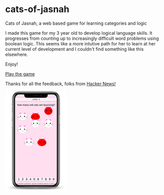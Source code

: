 # cats-of-jasnah
Cats of Jasnah, a web based game for learning categories and logic

I made this game for my 3 year old to develop logical language skills. It progresses from counting up to increasingly difficult word problems using boolean logic. This seems like a more intutive path for her to learn at her current level of development and I couldn't find something like this elsewhere.

Enjoy!

[Play the game](https://countable.github.io/cats-of-jasnah)

Thanks for all the feedback, folks from [Hacker News!](https://news.ycombinator.com/item?id=21880446#21886290)

![cats of jasnah](./cats.png)

